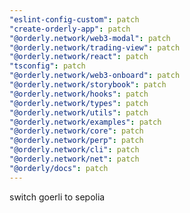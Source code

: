 ```yaml
---
"eslint-config-custom": patch
"create-orderly-app": patch
"@orderly.network/web3-modal": patch
"@orderly.network/trading-view": patch
"@orderly.network/react": patch
"tsconfig": patch
"@orderly.network/web3-onboard": patch
"@orderly.network/storybook": patch
"@orderly.network/hooks": patch
"@orderly.network/types": patch
"@orderly.network/utils": patch
"@orderly.network/examples": patch
"@orderly.network/core": patch
"@orderly.network/perp": patch
"@orderly.network/cli": patch
"@orderly.network/net": patch
"@orderly/docs": patch
---
```


switch goerli to sepolia
